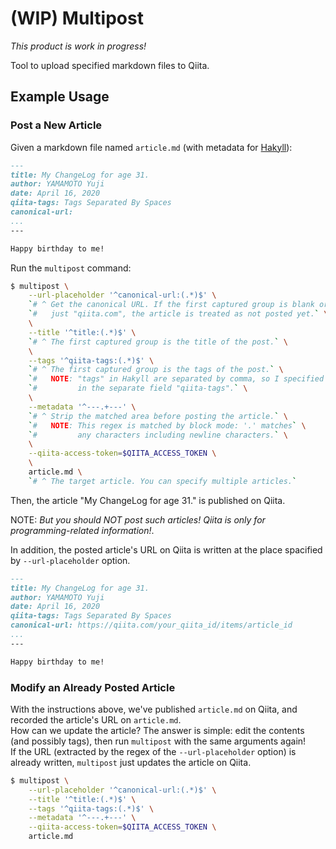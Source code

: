 # (WIP) Multipost

*This product is work in progress!*

Tool to upload specified markdown files to Qiita.

## Example Usage

### Post a New Article

Given a markdown file named `article.md` (with metadata for [Hakyll](https://jaspervdj.be/hakyll/)):

```markdown
---
title: My ChangeLog for age 31.
author: YAMAMOTO Yuji
date: April 16, 2020
qiita-tags: Tags Separated By Spaces
canonical-url:
...
---

Happy birthday to me!
```

Run the `multipost` command:

```bash
$ multipost \
    --url-placeholder '^canonical-url:(.*)$' \
    `# ^ Get the canonical URL. If the first captured group is blank or` \
    `#   just "qiita.com", the article is treated as not posted yet.` \
    \
    --title '^title:(.*)$' \
    `# ^ The first captured group is the title of the post.` \
    \
    --tags '^qiita-tags:(.*)$' \
    `# ^ The first captured group is the tags of the post.` \
    `#   NOTE: "tags" in Hakyll are separated by comma, so I specified it` \
    `#         in the separate field "qiita-tags".` \
    \
    --metadata '^---.+---' \
    `# ^ Strip the matched area before posting the article.` \
    `#   NOTE: This regex is matched by block mode: '.' matches` \
    `#         any characters including newline characters.` \
    \
    --qiita-access-token=$QIITA_ACCESS_TOKEN \
    \
    article.md \
    `# ^ The target article. You can specify multiple articles.`
```

Then, the article "My ChangeLog for age 31." is published on Qiita.

NOTE: *But you should NOT post such articles! Qiita is only for programming-related information!*.

In addition, the posted article's URL on Qiita is written at the place spacified by `--url-placeholder` option.

```markdown
---
title: My ChangeLog for age 31.
author: YAMAMOTO Yuji
date: April 16, 2020
qiita-tags: Tags Separated By Spaces
canonical-url: https://qiita.com/your_qiita_id/items/article_id
...
---

Happy birthday to me!
```

### Modify an Already Posted Article

With the instructions above, we've published `article.md` on Qiita, and recorded the article's URL on `article.md`.  
How can we update the article? The answer is simple: edit the contents (and possibly tags), then run `multipost` with the same arguments again!  
If the URL (extracted by the regex of the `--url-placeholder` option) is already written, `multipost` just updates the article on Qiita.

```bash
$ multipost \
    --url-placeholder '^canonical-url:(.*)$' \
    --title '^title:(.*)$' \
    --tags '^qiita-tags:(.*)$' \
    --metadata '^---.+---' \
    --qiita-access-token=$QIITA_ACCESS_TOKEN \
    article.md
```
